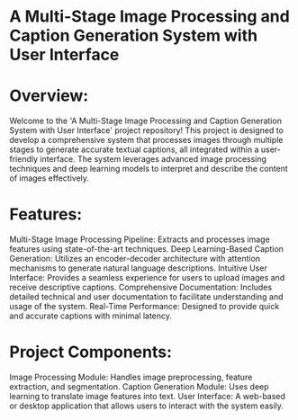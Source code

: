 # A Multi-Stage Image Processing and Caption Generation System with User Interface

# Overview:
Welcome to the 'A Multi-Stage Image Processing and Caption Generation System with User Interface' project repository! This project is designed to develop a comprehensive system that processes images through multiple stages to generate accurate textual captions, all integrated within a user-friendly interface. The system leverages advanced image processing techniques and deep learning models to interpret and describe the content of images effectively.

# Features:
Multi-Stage Image Processing Pipeline: Extracts and processes image features using state-of-the-art techniques.
Deep Learning-Based Caption Generation: Utilizes an encoder-decoder architecture with attention mechanisms to generate natural language descriptions.
Intuitive User Interface: Provides a seamless experience for users to upload images and receive descriptive captions.
Comprehensive Documentation: Includes detailed technical and user documentation to facilitate understanding and usage of the system.
Real-Time Performance: Designed to provide quick and accurate captions with minimal latency.
# Project Components:
Image Processing Module: Handles image preprocessing, feature extraction, and segmentation.
Caption Generation Module: Uses deep learning to translate image features into text.
User Interface: A web-based or desktop application that allows users to interact with the system easily.
